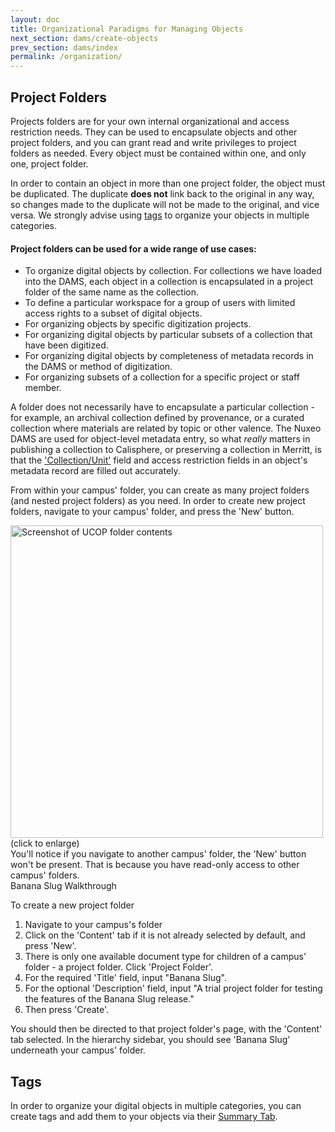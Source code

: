 ```yaml
---
layout: doc
title: Organizational Paradigms for Managing Objects
next_section: dams/create-objects
prev_section: dams/index
permalink: /organization/
---
```


## Project Folders

Projects folders are for your own internal organizational and access restriction needs. They can be used to encapsulate objects and other project folders, and you can grant read and write privileges to project folders as needed. Every object must be contained within one, and only one, project folder.

<div class="note">In order to contain an object in more than one project folder, the object must be duplicated. The duplicate <b>does not</b> link back to the original in any way, so changes made to the duplicate will not be made to the original, and vice versa. We strongly advise using <a href="">tags</a> to organize your objects in multiple categories.</div>

#### Project folders can be used for a wide range of use cases:

  - To organize digital objects by collection. For collections we have loaded into the DAMS, each object in a collection is encapsulated in a project folder of the same name as the collection. 
  - To define a particular workspace for a group of users with limited access rights to a subset of digital objects. 
  - For organizing objects by specific digitization projects. 
  - For organizing digital objects by particular subsets of a collection that have been digitized. 
  - For organizing digital objects by completeness of metadata records in the DAMS or method of digitization. 
  - For organizing subsets of a collection for a specific project or staff member.
  
<div class="note">A folder does not necessarily have to encapsulate a particular collection - for example, an archival collection defined by provenance, or a curated collection where materials are related by topic or other valence. The Nuxeo DAMS are used for object-level metadata entry, so what <i>really</i> matters in publishing a collection to Calisphere, or preserving a collection in Merritt, is that the <a href="" class="notelink">'Collection/Unit'</a> field and access restriction fields in an object's metadata record are filled out accurately.</div>

From within your campus' folder, you can create as many project folders (and nested project folders) as you need. In order to create new project folders, navigate to your campus' folder, and press the 'New' button. 

<a class="img-popup" href="{{ site.url }}{{ site.baseurl }}/images/3_UCOP-folder.png">
  <img src="{{ site.url }}{{ site.baseurl }}/images/3_UCOP-folder.png" alt="Screenshot of UCOP folder contents" style="width: 500px">
</a>
<br>(click to enlarge)

<div class="note">You'll notice if you navigate to another campus' folder, the 'New' button won't be present. That is because you have read-only access to other campus' folders.</div>

<div class="walkthrough">Banana Slug Walkthrough</div>

To create a new project folder 

1. Navigate to your campus's folder
2. Click on the 'Content' tab if it is not already selected by default, and press 'New'.
3. There is only one available document type for children of a campus' folder - a project folder. Click 'Project Folder'. 
4. For the required 'Title' field, input "Banana Slug".
5. For the optional 'Description' field, input "A trial project folder for testing the features of the Banana Slug release." 
6. Then press 'Create'. 

<p>You should then be directed to that project folder's page, with the 'Content' tab selected. In the hierarchy sidebar, you should see 'Banana Slug' underneath your campus' folder.</p>

## Tags

In order to organize your digital objects in multiple categories, you can create tags and add them to your objects via their [Summary Tab](). 


<!---
### Project Folder Access Restrictions & The Other Tabs
--->